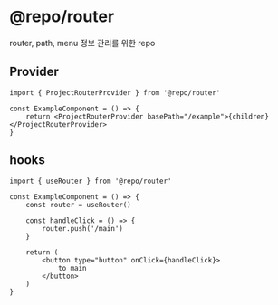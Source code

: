 # @repo/router

router, path, menu 정보 관리를 위한 repo

## Provider

```tsx
import { ProjectRouterProvider } from '@repo/router'

const ExampleComponent = () => {
	return <ProjectRouterProvider basePath="/example">{children}</ProjectRouterProvider>
}
```

## hooks

```tsx
import { useRouter } from '@repo/router'

const ExampleComponent = () => {
	const router = useRouter()

	const handleClick = () => {
		router.push('/main')
	}

	return (
		<button type="button" onClick={handleClick}>
			to main
		</button>
	)
}
```
